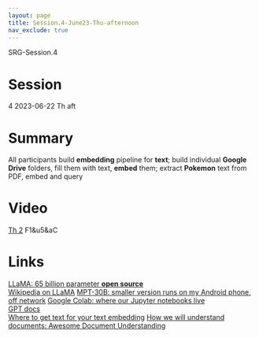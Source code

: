 ```yaml
---
layout: page
title: Session.4-June23-Thu-afternoon
nav_exclude: true
---
```

SRG-Session.4
# Session
 4   2023-06-22 Th  aft   
# Summary
 All participants build **embedding** pipeline for **text**; build individual **Google Drive** folders, fill them with text, **embed** them; extract **Pokemon** text from PDF, embed and query 
# Video
 [Th 2](https://berkeley.zoom.us/rec/share/kAxW5piGOeSOTOGJcO2gmXXs145KWymIcD8pQ2bGd2oNYIVAAngSyPsgyv2_ZwcC.nRaEztfJFk2X-lh0?startTime=1687464450000) F1&u5&aC
# Links
[LLaMA: 65 billion parameter **open source**](https://ai.facebook.com/blog/large-language-model-llama-meta-ai/)   
[Wikipedia on LLaMA](https://en.wikipedia.org/wiki/LLaMA)
[MPT-30B: smaller version runs on my Android phone, off network](https://www.mosaicml.com/blog/mpt-30b) 
[Google Colab: where our Jupyter notebooks live](https://colab.research.google.com/drive/116ajE15CF9lqba1AXS_ckHIhZXdk_5UH?usp=sharing)  
[GPT docs](https://gpt-index.readthedocs.io/en/latest/index.html)  
[Where to get text for your text embedding](https://www.gutenberg.org/browse/scores/top#books-last1)
[How we will understand documents: Awesome Document Understanding ](https://github.com/tstanislawek/awesome-document-understanding) 
